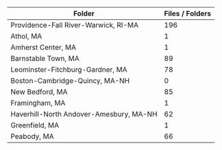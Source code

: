 | Folder                                  |   Files / Folders |
|-----------------------------------------|-------------------|
| Providence-Fall River-Warwick, RI-MA    |               196 |
| Athol, MA                               |                 1 |
| Amherst Center, MA                      |                 1 |
| Barnstable Town, MA                     |                89 |
| Leominster-Fitchburg-Gardner, MA        |                78 |
| Boston-Cambridge-Quincy, MA-NH          |                 0 |
| New Bedford, MA                         |                85 |
| Framingham, MA                          |                 1 |
| Haverhill-North Andover-Amesbury, MA-NH |                62 |
| Greenfield, MA                          |                 1 |
| Peabody, MA                             |                66 |